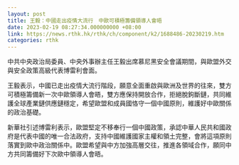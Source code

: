 ```yaml
---
layout: post
title: 王毅：中國走出疫情大流行　中歐可積極籌備領導人會晤
date: 2023-02-19 08:27:34.000000000 +08:00
link: https://news.rthk.hk/rthk/ch/component/k2/1688486-20230219.htm
categories: rthk
---
```


中共中央政治局委員、中央外事辦主任王毅出席慕尼黑安全會議期間，與歐盟外交與安全政策高級代表博雷利會面。

王毅表示，中國已走出疫情大流行階段，願意全面重啟與歐洲及世界的往來，雙方可積極籌備新一次中歐領導人會晤，雙方應保持開放合作，拒絕脫鉤斷鏈，共同維護全球產業鏈供應鏈穩定，希望歐盟和成員國恪守一個中國原則，維護好中歐關係的政治基礎。

新華社引述博雷利表示，歐盟堅定不移奉行一個中國政策，承認中華人民共和國政府是代表中國的唯一合法政府，支持中國維護國家主權和領土完整，會將這項原則落實到歐中政治關係中。歐盟希望與中方加強高層交往，推進各領域合作，願同中方共同籌備好下次歐中領導人會晤。
